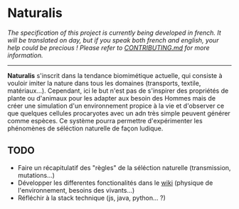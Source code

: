 # Naturalis
*The specification of this project is currently being developed in french. It will be translated on day, but if you speak both french and english, your help could be precious ! Please refer to [CONTRIBUTING.md](https://github.com/m0wh/naturalis/blob/master/CONTRIBUTING.md) for more information.*

---

**Naturalis** s'inscrit dans la tendance biomimétique actuelle, qui consiste à vouloir imiter la nature dans tous les domaines (transports, textile, matériaux...). Cependant, ici le but n'est pas de s'inspirer des propriétés de plante ou d'animaux pour les adapter aux besoin des Hommes mais de créer une simulation d'un environnement propice à la vie et d'observer ce que quelques cellules procaryotes avec un adn très simple peuvent générer comme espèces. Ce système pourra permettre d'expérimenter les phénomènes de séléction naturelle de façon ludique.


## TODO
* Faire un récapitulatif des "règles" de la séléction naturelle (transmission, mutations...)
* Développer les differentes fonctionalités dans le [wiki](https://github.com/m0wh/naturalis/wiki) (physique de l'environnement, besoins des vivants...)
* Réfléchir à la stack technique (js, java, python... ?)
